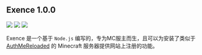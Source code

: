 ## Exence 1.0.0
<img src="https://img.shields.io/github/contributors/imkysou/exence" /> <img src="https://img.shields.io/github/license/imkysou/exence" /> <img src="https://img.shields.io/github/commit-activity/m/imkysou/exence" />

Exence 是一个基于 `Node.js` 编写的，专为MC服主而生，且可以为安装了类似于 [AuthMeReloaded](https://www.spigotmc.org/resources/authmereloaded.6269/) 的 Minecraft 服务器提供网站上注册的功能。